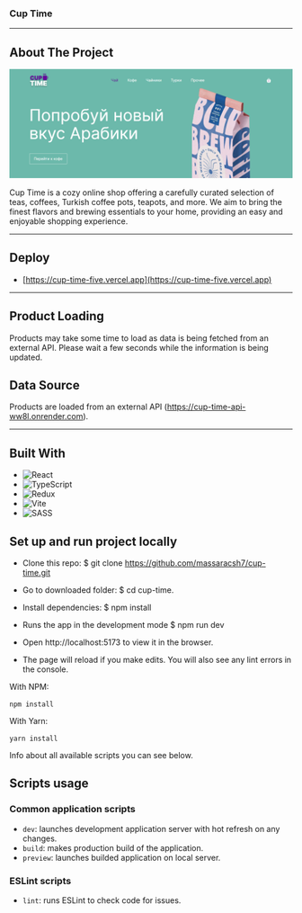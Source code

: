 ### Cup Time ###

***************************

## About The Project

![Screen ](public/screen.png)

Cup Time is a cozy online shop offering a carefully curated selection of teas, coffees, Turkish coffee pots, teapots, and more. We aim to bring the finest flavors and brewing essentials to your home, providing an easy and enjoyable shopping experience.

***************************

## Deploy ##

* [https://cup-time-five.vercel.app](https://cup-time-five.vercel.app)

***************************

## Product Loading

Products may take some time to load as data is being fetched from an external API. Please wait a few seconds while the information is being updated.

## Data Source
Products are loaded from an external API (https://cup-time-api-ww8l.onrender.com).

***************************

## Built With

- ![React](https://img.shields.io/badge/react-%2320232a.svg?style=for-the-badge&logo=react&logoColor=%2361DAFB)
- ![TypeScript](https://img.shields.io/badge/typescript-%23007ACC.svg?style=for-the-badge&logo=typescript&logoColor=white)
- ![Redux](https://img.shields.io/badge/redux-%23593d88.svg?style=for-the-badge&logo=redux&logoColor=white)
- ![Vite](https://img.shields.io/badge/vite-%23646CFF.svg?style=for-the-badge&logo=vite&logoColor=white)
- ![SASS](https://img.shields.io/badge/SASS-hotpink.svg?style=for-the-badge&logo=SASS&logoColor=white)


## Set up and run project locally

* Clone this repo: $ git clone https://github.com/massaracsh7/cup-time.git

* Go to downloaded folder: $ cd cup-time.

* Install dependencies: $ npm install

* Runs the app in the development mode $ npm run dev

* Open http://localhost:5173 to view it in the browser.

* The page will reload if you make edits. You will also see any lint errors in the console.

With NPM:

```
npm install
```

With Yarn:

```
yarn install
```
Info about all available scripts you can see below.

## Scripts usage

### Common application scripts

- `dev`: launches development application server with hot refresh on any changes.
- `build`: makes production build of the application.
- `preview`: launches builded application on local server.

### ESLint scripts

- `lint`: runs ESLint to check code for issues.